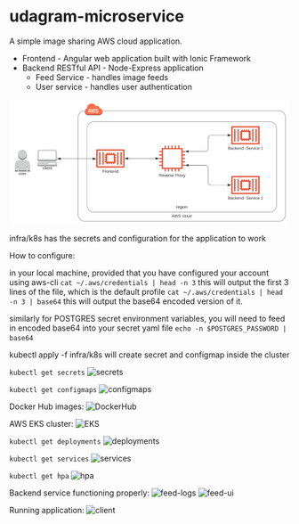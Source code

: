 # udagram-microservice

A simple image sharing AWS cloud application.


* Frontend - Angular web application built with Ionic Framework
* Backend RESTful API - Node-Express application
    * Feed Service - handles image feeds 
    * User service - handles user authentication
  
![arch](images/architecture.png)
  
  
infra/k8s has the secrets and configuration for the application to work

How to configure:

in your local machine, provided that you have configured your account using aws-cli
```cat ~/.aws/credentials | head -n 3``` 
this will output the first 3 lines of the file, which is the default profile
```cat ~/.aws/credentials | head -n 3 | base64```
this will output the base64 encoded version of it.

similarly for POSTGRES secret environment variables, you will need to feed in encoded base64 into your secret yaml file
```echo -n $POSTGRES_PASSWORD | base64``` 

kubectl apply -f infra/k8s will create secret and configmap inside the cluster

```kubectl get secrets```
![secrets](images/kubectl-secrets.png)

```kubectl get configmaps```
![configmaps](images/kubectl-configmaps.png)

  
Docker Hub images:
![DockerHub](images/docker-hub.png)

AWS EKS cluster:
![EKS](images/eks-cluster.png)

  
```kubectl get deployments```
![deployments](images/kubectl-deployments.png)


```kubectl get services```
![services](images/kubectl-services.png)


```kubectl get hpa```
![hpa](images/kubectl-hpa.png)


Backend service functioning properly:
![feed-logs](images/kubectl-feed-logs.png)
![feed-ui](images/feed-api-aws-logs.png)

Running application:
![client](images/udagram-ui.png)

  
